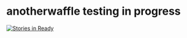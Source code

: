 # anotherwaffle testing in progress

[![Stories in Ready](https://badge.waffle.io/sabbyanandan/waffletest.svg?label=ready&title=Ready)](http://waffle.io/sabbyanandan/waffletest)
